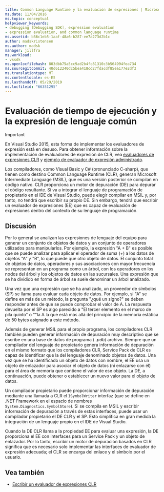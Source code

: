 ```yaml
---
title: Common Language Runtime y la evaluación de expresiones | Microsoft Docs
ms.date: 11/04/2016
ms.topic: conceptual
helpviewer_keywords:
- debugging [Debugging SDK], expression evaluation
- expression evaluation, and common language runtime
ms.assetid: b36c1eb5-1aaf-48a6-b287-ee7a273d2b1c
author: madskristensen
ms.author: madsk
manager: jillfra
ms.workload:
- vssdk
ms.openlocfilehash: 803dbb75a5cc9ad2b4fc81310c3b564994fea734
ms.sourcegitcommit: 40d612240dc5bea418cd27fdacdf85ea177e2df3
ms.translationtype: MT
ms.contentlocale: es-ES
ms.lasthandoff: 05/29/2019
ms.locfileid: "66351295"
---
```

# <a name="common-language-runtime-and-expression-evaluation"></a>Evaluación de tiempo de ejecución y la expresión de lenguaje común
> [!IMPORTANT]
> En Visual Studio 2015, esta forma de implementar los evaluadores de expresión está en desuso. Para obtener información sobre la implementación de evaluadores de expresión de CLR, vea [evaluadores de expresiones CLR](https://github.com/Microsoft/ConcordExtensibilitySamples/wiki/CLR-Expression-Evaluators) y [ejemplo de evaluador de expresión administrado](https://github.com/Microsoft/ConcordExtensibilitySamples/wiki/Managed-Expression-Evaluator-Sample).

 Los compiladores, como Visual Basic y C# (pronunciado C-sharp), que tienen como destino Common Language Runtime (CLR), generan Microsoft Intermediate Language (MSIL), que es una versión posterior se compilan en código nativo. CLR proporciona un motor de depuración (DE) para depurar el código resultante. Si va a integrar el lenguaje de programación de propietario en el IDE de Visual Studio, puede elegir compilar en MSIL y, por tanto, no tendrá que escribir su propio DE. Sin embargo, tendrá que escribir un evaluador de expresiones (EE) que es capaz de evaluación de expresiones dentro del contexto de su lenguaje de programación.

## <a name="discussion"></a>Discusión
 Por lo general se analizan las expresiones de lenguaje del equipo para generar un conjunto de objetos de datos y un conjunto de operadores utilizados para manipularlos. Por ejemplo, la expresión "A + B" es posible que se puede analizar para aplicar el operador de suma (+) a los datos de objetos "A" y "B", lo que puede que otro objeto de datos. El conjunto total de objetos de datos, operadores y sus asociaciones con mayor frecuencia se representan en un programa como un árbol, con los operadores en los nodos del árbol y los objetos de datos en las sucursales. Una expresión que se ha dividido en forma de árbol se suele denominar un árbol analizado.

 Una vez que una expresión que se ha analizado, un proveedor de símbolos (SP) se llama para evaluar cada objeto de datos. Por ejemplo, si "A" se define en más de un método, la pregunta "¿qué un signo?" se deben responder antes de que se puede comprobar el valor de A. La respuesta devuelta por el SP es algo parecido a "El tercer elemento en el marco de pila quinto" o ""la A la que está más allá del principio de la memoria estática de 50 bytes asignado a este método.

 Además de generar MSIL para el propio programa, los compiladores CLR también pueden generar información de depuración muy descriptivo que se escribe en una base de datos de programa ( *.pdb*) archivo. Siempre que un compilador del lenguaje de propietario genera información de depuración en el mismo formato que los compiladores CLR, Service Pack de CLR es capaz de identificar que la del lenguaje denominado objetos de datos. Una vez que se ha identificado un objeto de datos con nombre, el EE usa un objeto de enlazador para asociar el objeto de datos (ni enlazarse con él) para el área de memoria que contiene el valor de ese objeto. La DE, a continuación, puede obtener o establecer un nuevo valor para el objeto de datos.

 Un compilador propietario puede proporcionar información de depuración mediante una llamada a CLR el `ISymbolWriter` interfaz (que se define en .NET Framework en el espacio de nombres `System.Diagnostics.SymbolStore`). Si se compila en MSIL y escribir información de depuración a través de estas interfaces, puede usar un compilador propietario el DE CLR y el SP. Esto simplifica en gran medida la integración de un lenguaje propio en el IDE de Visual Studio.

 Cuando la DE CLR llama a la propiedad EE para evaluar una expresión, la DE proporciona el EE con interfaces para un Service Pack y un objeto de enlazador. Por lo tanto, escribir un motor de depuración basados en CLR significa que es necesario solo implementar las interfaces de evaluador de expresión adecuada; el CLR se encarga del enlace y el símbolo por el usuario.

## <a name="see-also"></a>Vea también
- [Escribir un evaluador de expresiones CLR](../../extensibility/debugger/writing-a-common-language-runtime-expression-evaluator.md)